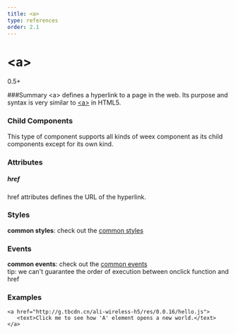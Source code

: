 ```yaml
---
title: <a>
type: references
order: 2.1
---
```


# &lt;a&gt;

<span class="weex-version">0.5+</span>

###Summary
&lt;a&gt; defines a hyperlink to a page in the web. Its purpose and syntax is very similar to [&lt;a&gt;](https://developer.mozilla.org/en-US/docs/Web/HTML/Element/a) in HTML5.

### Child Components

This type of component supports all kinds of weex component as its child components except for its own kind.

### Attributes
##### href
href attributes defines the URL of the hyperlink.

### Styles
**common styles**: check out the [common styles](../references/common-attrs.html)

### Events
**common events**: check out the [common events](../references/common-event.html)  
tip: we can't guarantee the order of execution between onclick function and href

### Examples
    <a href="http://g.tbcdn.cn/ali-wireless-h5/res/0.0.16/hello.js">
       <text>Click me to see how 'A' element opens a new world.</text>
    </a>
